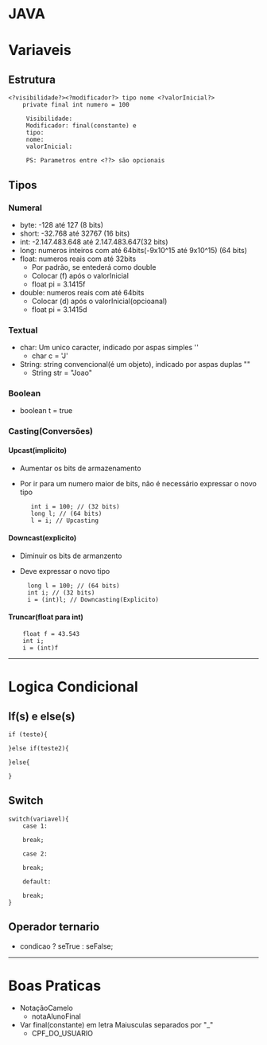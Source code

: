 # JAVA

# Variaveis

## Estrutura
    <?visibilidade?><?modificador?> tipo nome <?valorInicial?>
        private final int numero = 100
        
         Visibilidade:
         Modificador: final(constante) e
         tipo:
         nome:
         valorInicial:

         PS: Parametros entre <??> são opcionais

## Tipos

### Numeral

- byte: -128 até 127 (8 bits)
- short: -32.768 até 32767 (16 bits)
- int: -2.147.483.648 até 2.147.483.647(32 bits)
- long: numeros inteiros com até 64bits(-9x10^15 até 9x10^15) (64 bits)
- float: numeros reais com até 32bits
    - Por padrão, se entederá  como double
    - Colocar (f) após o valorInicial
    - float pi = 3.1415f
- double: numeros reais com até 64bits
    - Colocar (d) após o valorInicial(opcioanal)
    - float pi = 3.1415d

### Textual

- char: Um unico caracter, indicado por aspas simples ''
    - char c = 'J'
- String: string convencional(é um objeto), indicado por aspas duplas ""
    - String str = "Joao"

### Boolean

- boolean t = true

### Casting(Conversões)

#### Upcast(implicito)
- Aumentar os bits de armazenamento
- Por ir para um numero maior de bits, não é necessário expressar o novo tipo
 
         int i = 100; // (32 bits)
         long l; // (64 bits)
         l = i; // Upcasting

#### Downcast(explicito)
- Diminuir os bits de armanzento
- Deve expressar o novo tipo

        long l = 100; // (64 bits)
        int i; // (32 bits)
        i = (int)l; // Downcasting(Explicito)

#### Truncar(float para int)
        float f = 43.543
        int i;
        i = (int)f
--- 
# Logica Condicional

## If(s) e else(s)
    if (teste){
        
    }else if(teste2){

    }else{
            
    }

## Switch

    switch(variavel){
        case 1:

        break;

        case 2:

        break;

        default:

        break;
    }


## Operador ternario
- condicao ? seTrue : seFalse;

---



# Boas Praticas

- NotaçãoCamelo
    - notaAlunoFinal
- Var final(constante) em letra Maiusculas separados por "_"
    - CPF_DO_USUARIO